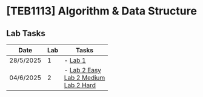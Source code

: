# **[TEB1113]** Algorithm & Data Structure

## Lab Tasks

| Date      | Lab | Tasks                                                                                                                                    |
| --------- | --- | ---------------------------------------------------------------------------------------------------------------------------------------- |
| 28/5/2025 | 1   | - [Lab 1](https://github.com/1Sacabambaspis/TEB1113_DSA_22010978/blob/main/Lab1/22010978_Chong_L1.cpp) |
| 04/6/2025 | 2   | - [Lab 2 Easy](https://github.com/1Sacabambaspis/TEB1113_DSA_22010978/blob/main/Lab2/22010978_Chong_Easy.cpp) <br> [Lab 2 Medium](https://github.com/1Sacabambaspis/TEB1113_DSA_22010978/blob/main/Lab2/22010978_Chong_Medium.cpp) <br> [Lab 2 Hard](https://github.com/1Sacabambaspis/TEB1113_DSA_22010978/blob/main/Lab2/22010978_Chong_Hard.cpp) |
